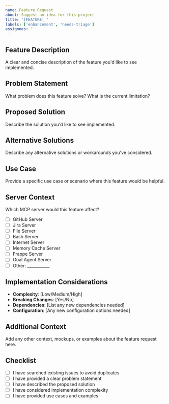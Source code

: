 ```yaml
---
name: Feature Request
about: Suggest an idea for this project
title: '[FEATURE] '
labels: ['enhancement', 'needs-triage']
assignees: ''
---
```


## Feature Description
A clear and concise description of the feature you'd like to see implemented.

## Problem Statement
What problem does this feature solve? What is the current limitation?

## Proposed Solution
Describe the solution you'd like to see implemented.

## Alternative Solutions
Describe any alternative solutions or workarounds you've considered.

## Use Case
Provide a specific use case or scenario where this feature would be helpful.

## Server Context
Which MCP server would this feature affect?
- [ ] GitHub Server
- [ ] Jira Server
- [ ] File Server
- [ ] Bash Server
- [ ] Internet Server
- [ ] Memory Cache Server
- [ ] Frappe Server
- [ ] Goal Agent Server
- [ ] Other: ___________

## Implementation Considerations
- **Complexity**: [Low/Medium/High]
- **Breaking Changes**: [Yes/No]
- **Dependencies**: [List any new dependencies needed]
- **Configuration**: [Any new configuration options needed]

## Additional Context
Add any other context, mockups, or examples about the feature request here.

## Checklist
- [ ] I have searched existing issues to avoid duplicates
- [ ] I have provided a clear problem statement
- [ ] I have described the proposed solution
- [ ] I have considered implementation complexity
- [ ] I have provided use cases and examples
